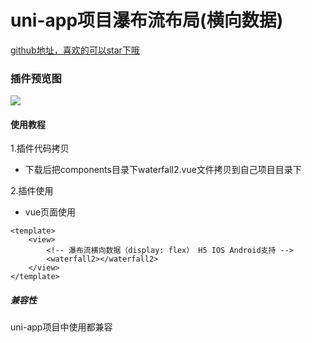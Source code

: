 # uni-app项目瀑布流布局(横向数据)

[github地址，喜欢的可以star下哦](https://github.com/xiaowang1314/uniapp-plugin-collections/blob/master/markdowns/waterfall2.md)

### 插件预览图
![](https://github.com/xiaowang1314/uniapp-plugin-collections/blob/master/static/waterfall2.png)

#### 使用教程

1.插件代码拷贝

- 下载后把components目录下waterfall2.vue文件拷贝到自己项目目录下


2.插件使用

- vue页面使用

```
<template>
	<view>
		<!-- 瀑布流横向数据（display: flex） H5 IOS Android支持 -->
		<waterfall2></waterfall2>
	</view>
</template>
```


##### 兼容性
uni-app项目中使用都兼容